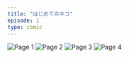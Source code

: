 ```yaml
---
title: "はじめてのネコ"
episode: 1
type: comic
---
```


![Page 1](1.jpg)
![Page 2](2.jpg)
![Page 3](3.jpg)
![Page 4](4.jpg)
